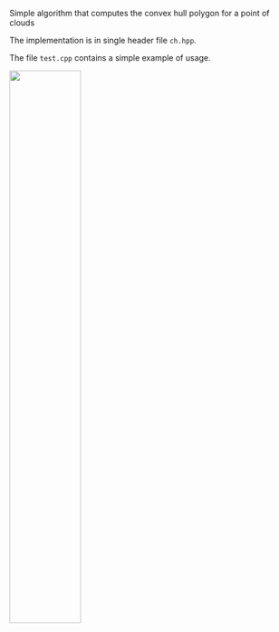 Simple algorithm that computes the convex hull polygon for a point of clouds

The implementation is in single header file `ch.hpp`.

The file `test.cpp` contains a simple example of usage.

<img src="https://i.imgur.com/hF5TZUj.gifv" width="50%">
